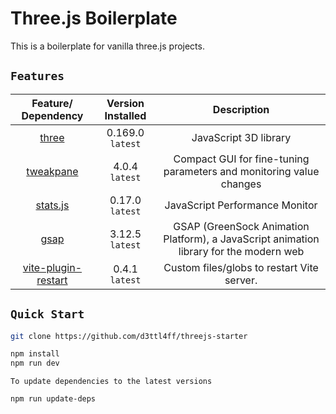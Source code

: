 # Three.js Boilerplate

This is a boilerplate for vanilla three.js projects.

## `Features`

|                           Feature/ Dependency                            | Version Installed |                                      Description                                       |
| :----------------------------------------------------------------------: | :---------------: | :------------------------------------------------------------------------------------: |
|                [three](https://github.com/greensock/GSAP)                | 0.169.0 `latest`  |                                 JavaScript 3D library                                  |
|            [tweakpane](https://github.com/cocopon/tweakpane)             |  4.0.4 `latest`   |          Compact GUI for fine-tuning parameters and monitoring value changes           |
|              [stats.js](https://github.com/mrdoob/stats.js)              |  0.17.0 `latest`  |                             JavaScript Performance Monitor                             |
|                [gsap](https://github.com/greensock/GSAP)                 |  3.12.5 `latest`  | GSAP (GreenSock Animation Platform), a JavaScript animation library for the modern web |
| [vite-plugin-restart](https://www.npmjs.com/package/vite-plugin-restart) |  0.4.1 `latest`   |                       Custom files/globs to restart Vite server.                       |

## `Quick Start`

```bash
git clone https://github.com/d3ttl4ff/threejs-starter
```

```bash
npm install
npm run dev
```

`To update dependencies to the latest versions`

```bash
npm run update-deps
```
